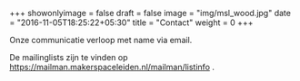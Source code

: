 +++
showonlyimage = false 
draft = false
image = "img/msl_wood.jpg"
date = "2016-11-05T18:25:22+05:30"
title = "Contact"
weight = 0
+++


Onze communicatie verloop met name via email.

<!--more-->

De mailinglists zijn te vinden op https://mailman.makerspaceleiden.nl/mailman/listinfo .

